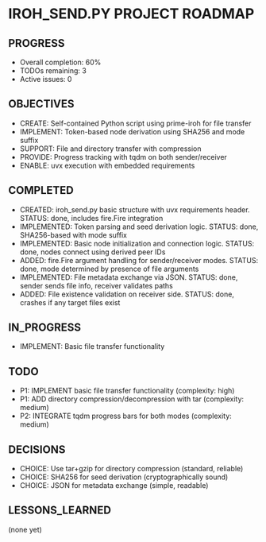 # IROH_SEND.PY PROJECT ROADMAP

## PROGRESS
- Overall completion: 60%
- TODOs remaining: 3
- Active issues: 0

## OBJECTIVES
- CREATE: Self-contained Python script using prime-iroh for file transfer
- IMPLEMENT: Token-based node derivation using SHA256 and mode suffix
- SUPPORT: File and directory transfer with compression
- PROVIDE: Progress tracking with tqdm on both sender/receiver
- ENABLE: uvx execution with embedded requirements

## COMPLETED
- CREATED: iroh_send.py basic structure with uvx requirements header. STATUS: done, includes fire.Fire integration
- IMPLEMENTED: Token parsing and seed derivation logic. STATUS: done, SHA256-based with mode suffix
- IMPLEMENTED: Basic node initialization and connection logic. STATUS: done, nodes connect using derived peer IDs
- ADDED: fire.Fire argument handling for sender/receiver modes. STATUS: done, mode determined by presence of file arguments
- IMPLEMENTED: File metadata exchange via JSON. STATUS: done, sender sends file info, receiver validates paths
- ADDED: File existence validation on receiver side. STATUS: done, crashes if any target files exist

## IN_PROGRESS
- IMPLEMENT: Basic file transfer functionality

## TODO
- P1: IMPLEMENT basic file transfer functionality (complexity: high)
- P1: ADD directory compression/decompression with tar (complexity: medium)
- P2: INTEGRATE tqdm progress bars for both modes (complexity: medium)

## DECISIONS
- CHOICE: Use tar+gzip for directory compression (standard, reliable)
- CHOICE: SHA256 for seed derivation (cryptographically sound)
- CHOICE: JSON for metadata exchange (simple, readable)

## LESSONS_LEARNED
(none yet)

